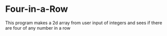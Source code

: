 # Four-in-a-Row
This program makes a 2d array from user input of integers and sees if there are four of any number in a row
